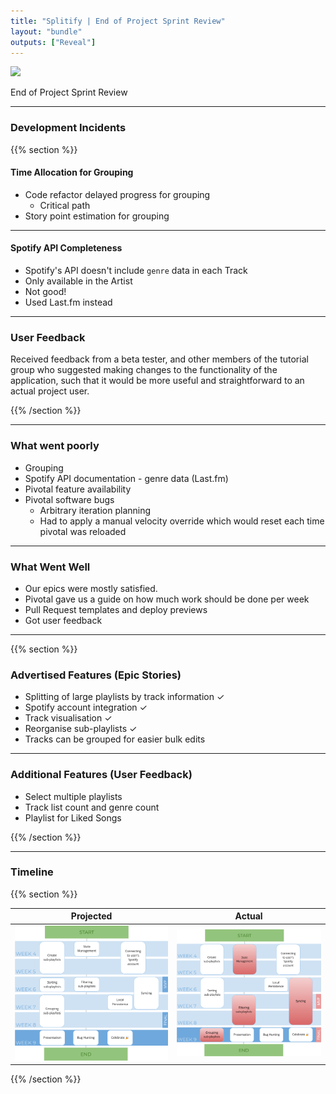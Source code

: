 ```yaml
---
title: "Splitify | End of Project Sprint Review"
layout: "bundle"
outputs: ["Reveal"]
---
```


![](https://splitify.github.io/branding/textmark/textmark@150.png)

End of Project Sprint Review

---

### Development Incidents

{{% section %}}

#### Time Allocation for Grouping

* Code refactor delayed progress for grouping
  * Critical path
* Story point estimation for grouping

<!-- The last sprint required a change in the backend structure to better integrate the other features of the web application. Unfortunately this created a critical path which we could not execute on. -->

<!-- 
While not strictly a blocker, grouping was started late as it reused code from deleting. The deleting feature ran over time due to our backend architecture changing and needing to redo deleting after running into problems.  -->

<!-- Furthermore, the points for grouping were poorly estimated as we did not take into account how many other components grouping would interact with and the subsequent time that would be needed to handle all edge cases. -->

---

#### Spotify API Completeness

* Spotify's API doesn't include `genre` data in each Track
* Only available in the Artist
* Not good!
* Used Last.fm instead

<!-- Spotify's API documentation stated that genre data was available for each track.
However, no genre data was attached to the track data responses. Consequently genre data would have to be sourced from the artist's genre information - which may include genres incorrect to a specific track.

Instead, the Last.fm API was used to source genre information, specific to each track. -->

---

### User Feedback

Received feedback from a beta tester, and other members of the tutorial group who suggested making changes to the functionality of the application, such that it would be more useful and straightforward to an actual project user.

{{% /section %}}

---

### What went poorly

* Grouping
* Spotify API documentation - genre data (Last.fm)
* Pivotal feature availability
* Pivotal software bugs
  * Arbitrary iteration planning
  * Had to apply a manual velocity override which would reset each time pivotal was reloaded

---

### What Went Well

* Our epics were mostly satisfied.
* Pivotal gave us a guide on how much work should be done per week
* Pull Request templates and deploy previews
* Got user feedback

---

{{% section %}}

### Advertised Features (Epic Stories)

* Splitting of large playlists by track information ✓
* Spotify account integration ✓
* Track visualisation  ✓
* Reorganise sub-playlists ✓
* Tracks can be grouped for easier bulk edits

---

### Additional Features (User Feedback)

* Select multiple playlists
* Track list count and genre count
* Playlist for Liked Songs

{{% /section %}}

---

### Timeline

{{% section %}}

|Projected|Actual|
|:---:|:---:|
|![](timeline_projected.png)|![](timeline_current.png)|

<!-- ---

### Release Roadmap

* Beta (Week 6) - Application that allows the user to log in, split, sort and filter playlists and sync it back to their account. **Delayed to Week 7**

* Release (Week 8) - Application that allows the user to log in, split, sort, filter, and group tracks, with account synchronisation. **Delayed to Week 9** -->

{{% /section %}}